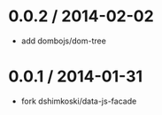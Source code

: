 0.0.2 / 2014-02-02
==================

  * add dombojs/dom-tree

0.0.1 / 2014-01-31
==================

  * fork dshimkoski/data-js-facade
